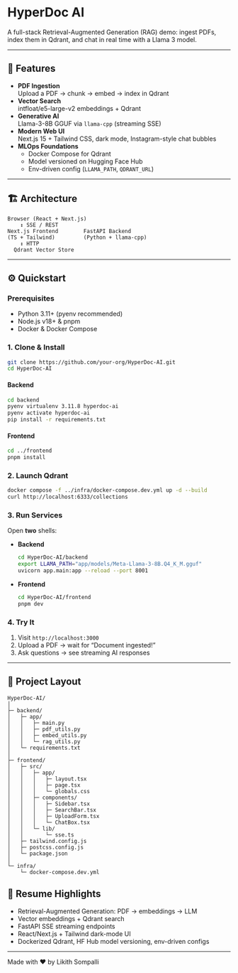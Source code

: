 # HyperDoc AI

A full-stack Retrieval-Augmented Generation (RAG) demo: ingest PDFs, index them in Qdrant, and chat in real time with a Llama 3 model.

---

## 🚀 Features

- **PDF Ingestion**  
  Upload a PDF → chunk → embed → index in Qdrant  
- **Vector Search**  
  intfloat/e5-large-v2 embeddings + Qdrant  
- **Generative AI**  
  Llama-3-8B GGUF via `llama-cpp` (streaming SSE)  
- **Modern Web UI**  
  Next.js 15 + Tailwind CSS, dark mode, Instagram-style chat bubbles  
- **MLOps Foundations**  
  - Docker Compose for Qdrant  
  - Model versioned on Hugging Face Hub  
  - Env-driven config (`LLAMA_PATH`, `QDRANT_URL`)

---

## 🏗 Architecture

```
Browser (React + Next.js)
    ↕️ SSE / REST
Next.js Frontend        FastAPI Backend
(TS + Tailwind)         (Python + llama-cpp)
    ↕️ HTTP
  Qdrant Vector Store
```

---

## ⚙️ Quickstart

### Prerequisites

- Python 3.11+ (pyenv recommended)  
- Node.js v18+ & pnpm  
- Docker & Docker Compose  

### 1. Clone & Install

```bash
git clone https://github.com/your-org/HyperDoc-AI.git
cd HyperDoc-AI
```

#### Backend

```bash
cd backend
pyenv virtualenv 3.11.8 hyperdoc-ai
pyenv activate hyperdoc-ai
pip install -r requirements.txt
```

#### Frontend

```bash
cd ../frontend
pnpm install
```

### 2. Launch Qdrant

```bash
docker compose -f ../infra/docker-compose.dev.yml up -d --build
curl http://localhost:6333/collections
```

### 3. Run Services

Open **two** shells:

- **Backend**
  ```bash
  cd HyperDoc-AI/backend
  export LLAMA_PATH="app/models/Meta-Llama-3-8B.Q4_K_M.gguf"
  uvicorn app.main:app --reload --port 8001
  ```
- **Frontend**
  ```bash
  cd HyperDoc-AI/frontend
  pnpm dev
  ```

### 4. Try It

1. Visit `http://localhost:3000`  
2. Upload a PDF → wait for “Document ingested!”  
3. Ask questions → see streaming AI responses  

---

## 📂 Project Layout

```
HyperDoc-AI/
│
├─ backend/
│   ├─ app/
│   │   ├─ main.py
│   │   ├─ pdf_utils.py
│   │   ├─ embed_utils.py
│   │   └─ rag_utils.py
│   └─ requirements.txt
│
├─ frontend/
│   ├─ src/
│   │   ├─ app/
│   │   │   ├─ layout.tsx
│   │   │   ├─ page.tsx
│   │   │   └─ globals.css
│   │   ├─ components/
│   │   │   ├─ Sidebar.tsx
│   │   │   ├─ SearchBar.tsx
│   │   │   ├─ UploadForm.tsx
│   │   │   └─ ChatBox.tsx
│   │   └─ lib/
│   │       └─ sse.ts
│   ├─ tailwind.config.js
│   ├─ postcss.config.js
│   └─ package.json
│
└─ infra/
    └─ docker-compose.dev.yml
```



## 💼 Resume Highlights

- Retrieval-Augmented Generation: PDF → embeddings → LLM  
- Vector embeddings + Qdrant search  
- FastAPI SSE streaming endpoints  
- React/Next.js + Tailwind dark-mode UI  
- Dockerized Qdrant, HF Hub model versioning, env-driven configs  

---

Made with ❤️ by Likith Sompalli
